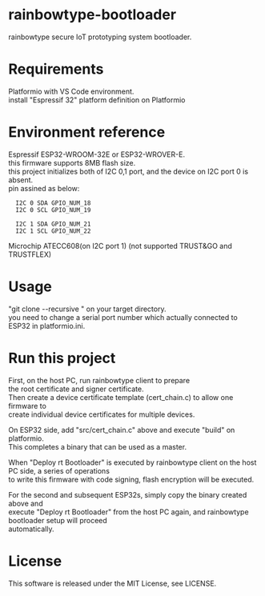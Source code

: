 # rainbowtype-bootloader

rainbowtype secure IoT prototyping system bootloader.  

# Requirements

  Platformio with VS Code environment.   
  install "Espressif 32" platform definition on Platformio   

# Environment reference
  
  Espressif ESP32-WROOM-32E or ESP32-WROVER-E.   
  this firmware supports 8MB flash size.   
  this project initializes both of I2C 0,1 port, and the device on I2C port 0 is absent.  
  pin assined as below:  


      I2C 0 SDA GPIO_NUM_18
      I2C 0 SCL GPIO_NUM_19

      I2C 1 SDA GPIO_NUM_21
      I2C 1 SCL GPIO_NUM_22
          
  Microchip ATECC608(on I2C port 1)   (not supported TRUST&GO and TRUSTFLEX)

# Usage

"git clone --recursive <this pages URL>" on your target directory.  
you need to change a serial port number which actually connected to ESP32 in platformio.ini.

# Run this project

First, on the host PC, run rainbowtype client to prepare   
the root certificate and signer certificate.  
Then create a device certificate template (cert_chain.c) to allow one firmware to   
create individual device certificates for multiple devices.  

On ESP32 side, add "src/cert_chain.c" above and execute "build" on platformio.   
This completes a binary that can be used as a master.  

When "Deploy rt Bootloader" is executed by rainbowtype client on the host PC side, a series of operations     
to write this firmware with code signing, flash encryption will be executed.  

For the second and subsequent ESP32s, simply copy the binary created above and   
execute "Deploy rt Bootloader" from the host PC again, and rainbowtype bootloader setup will proceed  
automatically.

# License

This software is released under the MIT License, see LICENSE.  
